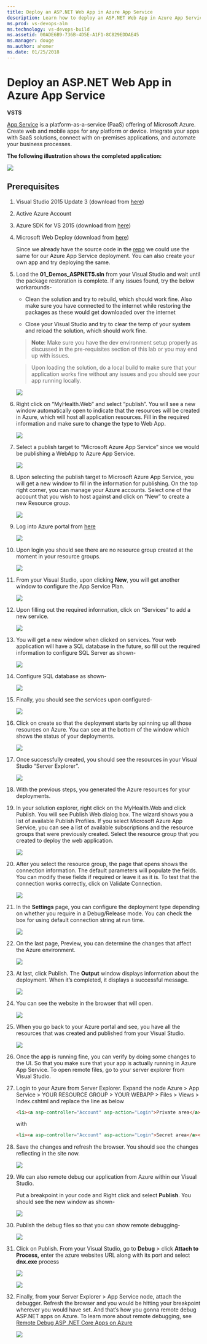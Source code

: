 ```yaml
---
title: Deploy an ASP.NET Web App in Azure App Service
description: Learn how to deploy an ASP.NET Web App in Azure App Service
ms.prod: vs-devops-alm
ms.technology: vs-devops-build
ms.assetid: 00ADE6B9-736B-4D5E-A1F1-8C829EDDAE45 
ms.manager: douge
ms.author: ahomer 
ms.date: 01/25/2018
---
```


# Deploy an ASP.NET Web App in Azure App Service

**VSTS**

[App Service](https://docs.microsoft.com/en-us/azure/app-service/app-service-value-prop-what-is)
is a platform-as-a-service (PaaS) offering of Microsoft Azure. Create
web and mobile apps for any platform or device. Integrate your apps with
SaaS solutions, connect with on-premises applications, and automate your
business processes.

**The following illustration shows the completed application:**

![](media/image1.png)

## Prerequisites

1. Visual Studio 2015 Update 3 (download from [here](https://www.visualstudio.com/downloads/))

1. Active Azure Account

1. Azure SDK for VS 2015 (download from [here](https://azure.microsoft.com/en-in/downloads/))

1. Microsoft Web Deploy (download from [here](https://www.microsoft.com/en-us/download/details.aspx?id=43717))

   Since we already have the source code in the [repo](https://github.com/hsachinraj/DevOps-Immersion-Labs/tree/master/source) we could use the same for our Azure App Service deployment. You can also create your own app and try deploying the same.

1. Load the **01\_Demos\_ASPNET5.sln** from your Visual Studio and wait until the package restoration is complete. If any issues found, try the below workarounds-

   - Clean the solution and try to rebuild, which should work fine. Also make sure you have connected to the internet while restoring the packages as these would get downloaded over the internet

   - Close your Visual Studio and try to clear the temp of your system and reload the solution, which should work fine.

    > **Note**: Make sure you have the dev environment setup properly as discussed in the pre-requisites section of this lab or you may end up with issues.

    > Upon loading the solution, do a local build to make sure that your application works fine without any issues and you should see your app running locally.

    ![](media/image2.png)

1. Right click on “MyHealth.Web” and select “publish”. You will see a new window automatically open to indicate that the resources will be created in Azure, which will host all application resources. Fill in the required information and make sure to change the type to Web App.

   ![](media/image3.png)

1. Select a publish target to “Microsoft Azure App Service” since we would
   be publishing a WebApp to Azure App Service.

   ![](media/image4.png)

1. Upon selecting the publish target to Microsoft Azure App Service, you will get a new window to fill in the information for publishing. On the
   top right corner, you can manage your Azure accounts. Select one of the account that you wish to host against and click on “New” to create a new Resource group.

   ![](media/image5.png)

1. Log into Azure portal from [here](https://portal.azure.com)

   ![](media/1.png)

1. Upon login you should see there are no resource group created at the moment in your resource groups.

   ![](media/image6.png)

1. From your Visual Studio, upon clicking **New**, you will get another window to configure the App Service Plan.

   ![](media/image7.png)

1. Upon filling out the required information, click on “Services” to add a new service.

   ![](media/image8.png)

1. You will get a new window when clicked on services. Your web application will have a SQL database in the future, so fill out the required information to configure SQL Server as shown-

   ![](media/image9.png)

1. Configure SQL database as shown-

   ![](media/image10.png)

1. Finally, you should see the services upon configured-

   ![](media/image11.png)

1. Click on create so that the deployment starts by spinning up all those resources on Azure. You can see at the bottom of the window which shows the status of your deployments.

   ![](media/image12.png)

1. Once successfully created, you should see the resources in your Visual Studio “Server Explorer”.

   ![](media/image13.png)

1. With the previous steps, you generated the Azure resources for your deployments.

1. In your solution explorer, right click on the MyHealth.Web and click Publish. You will see Publish Web dialog box. The wizard shows you a
   list of available Publish Profiles. If you select Microsoft Azure App Service, you can see a list of available subscriptions and the resource
   groups that were previously created. Select the resource group that you created to deploy the web application.

   ![](media/image14.png)

1. After you select the resource group, the page that opens shows the connection information. The default parameters will populate the fields.
   You can modify these fields if required or leave it as it is. To test that the connection works correctly, click on Validate Connection.

   ![](media/image15.png)

1. In the **Settings** page, you can configure the deployment type depending on whether you require in a Debug/Release mode. You can check
   the box for using default connection string at run time.

   ![](media/image16.png)

1. On the last page, Preview, you can determine the changes that affect the Azure environment.

   ![](media/image17.png)

1. At last, click Publish. The **Output** window displays information about the deployment. When it’s completed, it displays a successful message.

   ![](media/image18.png)

1. You can see the website in the browser that will open.

   ![](media/image19.png)

1. When you go back to your Azure portal and see, you have all the resources that was created and published from your Visual Studio.

   ![](media/image20.png)

1. Once the app is running fine, you can verify by doing some changes to the UI. So that you make sure that your app is actually running in Azure App Service. To open remote files, go to your server explorer from Visual Studio.

1. Login to your Azure from Server Explorer. Expand the node Azure &gt; App Service &gt; YOUR RESOURCE GROUP &gt; YOUR WEBAPP &gt; Files &gt; Views &gt; Index.cshtml and replace the line as below

   ```html
   <li><a asp-controller="Account" asp-action="Login">Private area</a></li>
   ```
   with

   ```html
   <li><a asp-controller="Account" asp-action="Login">Secret area</a></li>
   ```

1. Save the changes and refresh the browser. You should see the changes
   reflecting in the site now.

   ![](media/image21.png)

1. We can also remote debug our application from Azure within our Visual Studio.

   Put a breakpoint in your code and Right click and select **Publish**. You should see the new window as shown-

   ![](media/image22.png)

1. Publish the debug files so that you can show remote debugging-

   ![](media/image23.png)

1. Click on Publish. From your Visual Studio, go to **Debug** &gt; click **Attach to Process,** enter the azure websites URL along with its port
   and select **dnx.exe** process

   ![](media/image24.png)

   ![](media/image25.png)

1. Finally, from your Server Explorer &gt; App Service node, attach the debugger. Refresh the browser and you would be hitting your breakpoint
   wherever you would have set. And that’s how you gonna remote debug ASP.NET apps on Azure. To learn more about remote debugging, see [Remote Debug ASP .NET Core Apps on Azure](https://blogs.msdn.microsoft.com/webdev/2016/03/21/remote-debug-aspnet-core-on-azure/)

   ![](media/image26.png)

   

